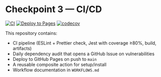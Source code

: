 # Checkpoint 3 — CI/CD

[![CI](https://github.com/<YOUR_USER_OR_ORG>/<YOUR_REPO>/actions/workflows/ci.yml/badge.svg)](https://github.com/<YOUR_USER_OR_ORG>/<YOUR_REPO>/actions/workflows/ci.yml)
[![Deploy to Pages](https://github.com/<YOUR_USER_OR_ORG>/<YOUR_REPO>/actions/workflows/deploy.yml/badge.svg)](https://github.com/<YOUR_USER_OR_ORG>/<YOUR_REPO>/actions/workflows/deploy.yml)
[![codecov](https://codecov.io/gh/<YOUR_USER_OR_ORG>/<YOUR_REPO>/branch/main/graph/badge.svg)](https://codecov.io/gh/<YOUR_USER_OR_ORG>/<YOUR_REPO>)

This repository contains:

- CI pipeline (ESLint + Prettier check, Jest with coverage ≥80%, build, artifacts)
- Daily dependency audit that opens a GitHub Issue on vulnerabilities
- Deploy to GitHub Pages on push to `main`
- A reusable composite action for setup/install
- Workflow documentation in `WORKFLOWS.md`
